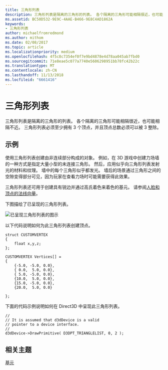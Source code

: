 ```yaml
---
title: 三角形列表
description: 三角形列表是隔离的三角形的列表。 各个隔离的三角形可能相隔很近，也可能相隔不近。 三角形列表必须至少拥有 3 个顶点，并且顶点总数必须可以被 3 整除。
ms.assetid: BC50D532-9E9C-4AAE-B466-9E8C4AD1862A
keywords:
- 三角形列表
author: michaelfromredmond
ms.author: mithom
ms.date: 02/08/2017
ms.topic: article
ms.localizationpriority: medium
ms.openlocfilehash: 4f5c8c7354ef0f7e9bd4878e4d78aa045ab7fbd0
ms.sourcegitcommit: 71e8eae5c077a7740e5606298951bb78fc42b22c
ms.translationtype: MT
ms.contentlocale: zh-CN
ms.lasthandoff: 11/13/2018
ms.locfileid: "6661416"
---
```

# <a name="triangle-lists"></a>三角形列表


三角形列表是隔离的三角形的列表。 各个隔离的三角形可能相隔很近，也可能相隔不近。 三角形列表必须至少拥有 3 个顶点，并且顶点总数必须可以被 3 整除。

## <a name="span-idexamplespanspan-idexamplespanspan-idexamplespanexample"></a><span id="Example"></span><span id="example"></span><span id="EXAMPLE"></span>示例


使用三角形列表创建由非连续部分构成的对象。 例如，在 3D 游戏中创建力场墙的一种方式是指定大量小型的未连接三角形。 然后，应用似乎向三角形列表发射光的材料和纹理。 墙中的每个三角形似乎都发光。 墙后的场景通过三角形之间的空隙变得部分可见，因为玩家在查看力场时可能需要获得此效果。

三角形列表还可用于创建具有锐边并通过高氏着色来着色的基元。 请参阅[人脸和顶点的法线向量](face-and-vertex-normal-vectors.md)。

下图描绘了已呈现的三角形列表。

![已呈现三角形列表的图示](images/trilist.png)

以下代码说明如何为此三角形列表创建顶点。

```
struct CUSTOMVERTEX
{
    float x,y,z;
};

CUSTOMVERTEX Vertices[] = 
{
    {-5.0, -5.0, 0.0},
    { 0.0,  5.0, 0.0},
    { 5.0, -5.0, 0.0},
    {10.0,  5.0, 0.0},
    {15.0, -5.0, 0.0},
    {20.0,  5.0, 0.0}

};
```

下面的代码示例说明如何在 Direct3D 中呈现此三角形列表。

```
//
// It is assumed that d3dDevice is a valid
// pointer to a device interface.
//
d3dDevice->DrawPrimitive( D3DPT_TRIANGLELIST, 0, 2 );
```

## <a name="span-idrelated-topicsspanrelated-topics"></a><span id="related-topics"></span>相关主题


[基元](primitives.md)

 

 




